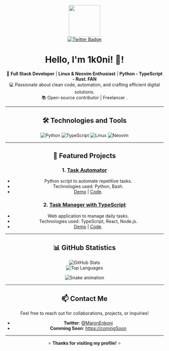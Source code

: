 
<div id="header" align="center">
  <img src="https://media1.giphy.com/media/v1.Y2lkPTc5MGI3NjExMHpwc3ltMW5zdXE4MHpoOHBpa3lnNmk3ZG1iNTJvbzZqaHFoamM4aCZlcD12MV9pbnRlcm5hbF9naWZfYnlfaWQmY3Q9dHM/3jRnGJ1t9i9nWF2QfE/giphy.gif" width="100"/>
</div>
<div id="badges" align="center">
  <a href="https://x.com/MaronEnkoni">
    <img src="https://img.shields.io/badge/Twitter-blue?style=for-the-badge&logo=twitter&logoColor=white" alt="Twitter Badge"/>
  </a>
<div/>

<img src="https://komarev.com/ghpvc/?username=B2Qs&style=flat-square&color=blue" alt=""/>

# Hello, I'm 1k0ni! 👋!


🚀 **Full Stack Developer** | **Linux & Neovim Enthusiast** | **Python - TypeScript - Rust. FAN**  
💻 Passionate about clean code, automation, and crafting efficient digital solutions.  
📚 Open-source contributor | Freelancer .

---

## **🛠️ Technologies and Tools**

![Python](https://img.shields.io/badge/Python-3776AB?style=for-the-badge&logo=python&logoColor=white)
![TypeScript](https://img.shields.io/badge/TypeScript-3178C6?style=for-the-badge&logo=typescript&logoColor=white)
![Linux](https://img.shields.io/badge/Linux-FCC624?style=for-the-badge&logo=linux&logoColor=black)
![Neovim](https://img.shields.io/badge/Neovim-57A143?style=for-the-badge&logo=neovim&logoColor=white)

---

## **🚀 Featured Projects**

### 1. **[Task Automator](https://github.com/YourUsername/task-automator)**  
   - Python script to automate repetitive tasks.  
   - Technologies used: Python, Bash.  
   - [Demo](https://example.com) | [Code](https://github.com/YourUsername/task-automator).  

### 2. **[Task Manager with TypeScript](https://github.com/YourUsername/task-manager)**  
   - Web application to manage daily tasks.  
   - Technologies used: TypeScript, React, Node.js.  
   - [Demo](https://task-box-e9bb9.web.app/allTask) | [Code](https://github.com/B2Qs/proyecto-angular).  

---

## **📊 GitHub Statistics**

![GitHub Stats](https://github-readme-stats.vercel.app/api?username=B2Qs&show_icons=true&theme=dark)  
![Top Languages](https://github-readme-stats.vercel.app/api/top-langs/?username=B2Qs&layout=compact&theme=dark)  

![Snake animation](https://github.com/B2Qs/B2Qs/blob/output/github-contribution-grid-snake.svg)

---

## **📫 Contact Me**

Feel free to reach out for collaborations, projects, or inquiries!  
- **Twitter**: [@MaronEnkoni](https://x.com/MaronEnkoni)  
- **Comming Soon**: [https://comingSoon](https://comingSoon.com)  

---

⭐️ **Thanks for visiting my profile!** ⭐️

